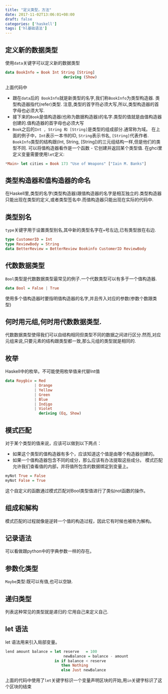 ```yaml
---
title: "定义类型，方法"
date: 2017-11-02T13:06:01+08:00
draft: false
categories: ['haskell']
tags: ['hl基础语法']
---
```

## 定义新的数据类型

使用`data`关键字可以定义新的数据类型

```haskell
data BookInfo = Book Int String [String]
                          deriving (Show)
```
<!--more-->

上面代码中

- 跟在`data`后的` BookInfo`就是新类型的名字,我们称`BookInfo`为类型构造器. 类型构造器指代(refer)类型.
注意,类型的首字符必须大写,所以,类型构造器的首字母也必须大写.
- 接下来的`Book`是值构造器(也称为数据构造器)的名字.类型的值就是由值构造器创建的.值构造器的首字母也必须大写
- `Book`之后的`Int , String 和 [String]`是类型的组成部分.通常称为域。
在上面的例子中，`Int`表示一本书的ID, `String`表示书名, `[String]`代表作者.
`BookInfo`类型的结构跟(Int, String, [String])的三元组结构一样,但是他们的类型不同.
可以将值构造器看作是一个函数 - 它创建并返回某个类型值.
在ghci里定义变量需要使用`let`定义:

```haskell
*Main> let cities = Book 173 "Use of Weapons" ["Iain M. Banks"]
```

## 类型构造器和值构造器的命名

在Haskell里,类型的名字(类型构造器)跟值构造器的名字是相互独立的.类型构造器只能出现在类型的定义,或者类型签名中.而值构造器只能出现在实际的代码中.

## 类型别名

`type`关键字用于设置类型别名,其中新的类型名字在`=`号左边,已有类型放在右边.
```haskell
type CustomerID = Int
type ReviewBody = String
data BetterReview = BetterReview Bookinfo CustomerID ReviewBody
```
## 代数数据类型
`Bool`类型是代数数据类型最常见的例子.一个代数类型可以有多于一个值构造器.
```haskell
data Bool = False | True
```
使用多个值构造器时要指明值构造器的名字,并且传入对应的参数(参数个数跟类型)
## 何时用元组,何时用代数数据类型.
代数数据类型使得我们可以自结构相同但类型不同的数据之间进行区分.然而,对应元组来说,只要元素的结构跟类型都一致,那么元组的类型就是相同的.
## 枚举
Haskell中的枚举。不可能使用枚举值来代替Int值
```haskell
data Roygbiv = Red
             | Orange
             | Yellow
             | Green
             | Blue
             | Indigo
             | Violet
               deriving (Eq, Show)
```

## 模式匹配

对于某个类型的值来说，应该可以做到以下两点：

- 如果这个类型的值构造器有多个，应该知道这个值是由哪个构造器创建的。
- 如果一个值构造器包含不同的成分，那么应该有办法提取这些成分。
模式匹配允许我们查看值的内部，并将值所包含的数据绑定到变量上。
```haskell
myNot True = False
myNot False = True
```

这个自定义的函数通过模式匹配对Bool类型值进行了类似not函数的操作。

## 组成和解构

模式匹配的过程就像是逆转一个值的构造过程，因此它有时候也被称为解构。

## 记录语法

可以看做跟python中的字典参数一样的存在。

## 参数化类型

`Maybe`类型:既可以有值,也可以空缺.

## 递归类型

列表这种常见的类型就是递归的:它用自己来定义自己.

## let 语法

let 语法用来引入局部变量。
```haskell
lend amount balance = let reserve   = 100
                          newBalance = balance - amount
                      in if balance < reserve
                         then Nothing
                         else Just newBalance
```
上面的代码中使用了`let`关键字标识一个变量声明区块的开始,用`in`关键字标识了这个区块的结束

